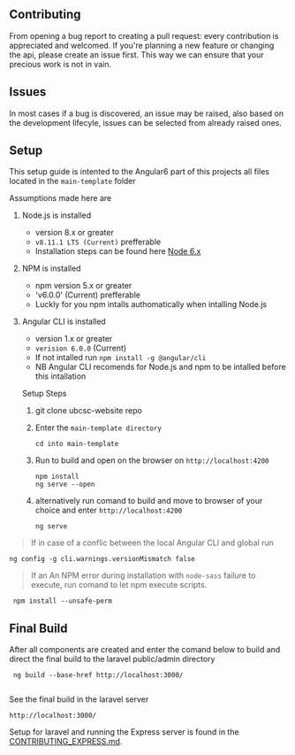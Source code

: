 ## Contributing

From opening a bug report to creating a pull request: every contribution is appreciated and welcomed.
If you're planning a new feature or changing the api, please create an issue first.
This way we can ensure that your precious work is not in vain.

## Issues

In most cases if a bug is discovered, an issue may be raised, also based on the development lifecyle, issues can be selected from already raised ones.

## Setup

This setup guide is intented to the Angular6 part of this projects all files located in the `main-template` folder

Assumptions made here are
1. Node.js is installed   
   - version 8.x or greater
   - `v8.11.1 LTS (Current)` prefferable
   - Installation steps can be found here [Node 6.x](https://nodejs.org/en/download/)

2. NPM is  installed
   - npm version 5.x or greater
   - 'v6.0.0' (Current) prefferable
   - Luckly for you npm intalls authomatically when intalling Node.js

3. Angular CLI is installed
   - version 1.x or greater
   - `verision 6.0.0` (Current)
   - If not intalled run ```npm install -g @angular/cli ```
   - NB Angular CLI recomends for Node.js and npm to be intalled before this intallation


    Setup Steps

    1. git clone ubcsc-website repo

    2. Enter the ``main-template directory``  

        ``` 
        cd into main-template 
        
        ```

    3. Run to build and open on the browser on `http://localhost:4200`

        ```
        npm install
        ng serve --open
        
        ```

    4. alternatively run comand to build and move to browser of your choice and enter    `http://localhost:4200`

        ``` 
        ng serve 
        
        ```

>If in case of a conflic between the local Angular CLI and global run  
``` 
ng config -g cli.warnings.versionMismatch false

```  
> If an An NPM error during installation with `node-sass` failure to execute, run comand to let npm execute scripts.
```
 npm install --unsafe-perm 

``` 

## Final Build
After all components are created and enter the comand below to build and direct the final build to the laravel public/admin directory

```
 ng build --base-href http://localhost:3000/ 
 
```

See the final build in the laravel server  

``` 
http://localhost:3000/ 

```

Setup for laravel and running the Express server is found in the [CONTRIBUTING_EXPRESS.md](https://gitlab.com/austin47/department-site/blob/master/CONTRIBUTING_EXPRESS.md).
